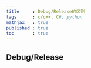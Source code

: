 ```yaml
---
title     : Debug/Release的区别
tags      : c/c++, C#, python
mathjax   : true
published : true
toc       : true
---
```


## Debug/Release


